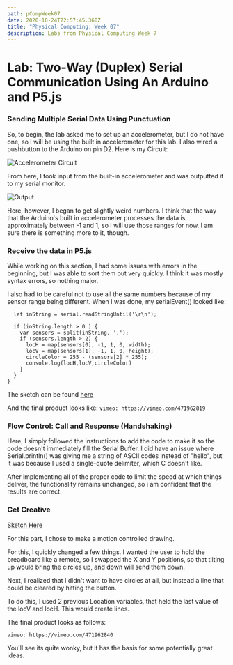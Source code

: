 ```yaml
---
path: pCompWeek07
date: 2020-10-24T22:57:45.360Z
title: "Physical Computing: Week 07"
description: Labs from Physical Computing Week 7
---
```

# Lab: Two-Way (Duplex) Serial Communication Using An Arduino and P5.js

### Sending Multiple Serial Data Using Punctuation
So, to begin, the lab asked me to set up an accelerometer, but I do not have one, so I will be using the built in accelerometer for this lab. I also wired a pushbutton to the Arduino on pin D2. Here is my Circuit:

![Accelerometer Circuit](/../assets/pComp/week7/circuit.png)

From here, I took input from the built-in accelerometer and was outputted it to my serial monitor. 

![Output](/../assets/pComp/week7/output.png)

Here, however, I began to get slightly weird numbers. I think that the way that the Arduino's built in accelerometer processes the data is approximately between -1 and 1, so I will use those ranges for now. I am sure there is something more to it, though. 

### Receive the data in P5.js

While working on this section, I had some issues with errors in the beginning, but I was able to sort them out very quickly. I think it was mostly syntax errors, so nothing major. 

I also had to be careful not to use all the same numbers because of my sensor range being different. When I was done, my serialEvent() looked like:

```
  let inString = serial.readStringUntil('\r\n');
  
  if (inString.length > 0 ) {
    var sensors = split(inString, ',');
    if (sensors.length > 2) {
      locH = map(sensors[0], -1, 1, 0, width);
      locV = map(sensors[1], -1, 1, 0, height);
      circleColor = 255 - (sensors[2] * 255);
      console.log(locH,locV,circleColor)
    }
  }
}
```
The sketch can be found [here](https://editor.p5js.org/FlupC/sketches/uRnRdhpk8)

And the final product looks like:
`vimeo: https://vimeo.com/471962819`

### Flow Control: Call and Response (Handshaking)

Here, I simply followed the instructions to add the code to make it so the code doesn't immediately fill the Serial Buffer. I did have an issue where Serial.println() was giving me a string of ASCII codes instead of "hello", but it was because I used a single-quote delimiter, which C doesn't like.

After implementing all of the proper code to limit the speed at which things deliver, the functionality remains unchanged, so i am confident that the results are correct. 

### Get Creative

[Sketch Here](https://editor.p5js.org/FlupC/sketches/mqCVLbxHR)

For this part, I chose to make a motion controlled drawing.

For this, I quickly changed a few things. I wanted the user to hold the breadboard like a remote, so I swapped the X and Y positions, so that tilting up would bring the circles up, and down will send them down.

Next, I realized that I didn't want to have circles at all, but instead a line that could be cleared by hitting the button. 

To do this, I used 2 previous Location variables, that held the last value of the locV and locH. This would create lines.

The final product looks as follows:

`vimeo: https://vimeo.com/471962840`

You'll see its quite wonky, but it has the basis for some potentially great ideas. 
